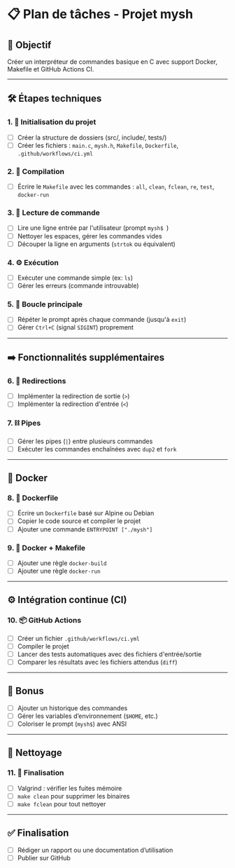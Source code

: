 # 📋 Plan de tâches - Projet mysh

## 🎯 Objectif
Créer un interpréteur de commandes basique en C avec support Docker, Makefile et GitHub Actions CI.

---

## 🛠️ Étapes techniques

### 1. 🧱 Initialisation du projet
- [ ] Créer la structure de dossiers (src/, include/, tests/)
- [ ] Créer les fichiers : `main.c`, `mysh.h`, `Makefile`, `Dockerfile`, `.github/workflows/ci.yml`

### 2. 🔧 Compilation
- [ ] Écrire le `Makefile` avec les commandes : `all`, `clean`, `fclean`, `re`, `test`, `docker-run`

### 3. 📜 Lecture de commande
- [ ] Lire une ligne entrée par l'utilisateur (prompt `mysh$ `)
- [ ] Nettoyer les espaces, gérer les commandes vides
- [ ] Découper la ligne en arguments (`strtok` ou équivalent)

### 4. ⚙️ Exécution
- [ ] Exécuter une commande simple (ex: `ls`)
- [ ] Gérer les erreurs (commande introuvable)

### 5. 🔁 Boucle principale
- [ ] Répéter le prompt après chaque commande (jusqu'à `exit`)
- [ ] Gérer `Ctrl+C` (signal `SIGINT`) proprement

---

## ➡️ Fonctionnalités supplémentaires

### 6. 🔄 Redirections
- [ ] Implémenter la redirection de sortie (`>`)
- [ ] Implémenter la redirection d'entrée (`<`)

### 7. ⛓️ Pipes
- [ ] Gérer les pipes (`|`) entre plusieurs commandes
- [ ] Exécuter les commandes enchaînées avec `dup2` et `fork`

---

## 🐳 Docker

### 8. 🐋 Dockerfile
- [ ] Écrire un `Dockerfile` basé sur Alpine ou Debian
- [ ] Copier le code source et compiler le projet
- [ ] Ajouter une commande `ENTRYPOINT ["./mysh"]`

### 9. 🧪 Docker + Makefile
- [ ] Ajouter une règle `docker-build`
- [ ] Ajouter une règle `docker-run`

---

## ⚙️ Intégration continue (CI)

### 10. 📦 GitHub Actions
- [ ] Créer un fichier `.github/workflows/ci.yml`
- [ ] Compiler le projet
- [ ] Lancer des tests automatiques avec des fichiers d'entrée/sortie
- [ ] Comparer les résultats avec les fichiers attendus (`diff`)

---

## 🎁 Bonus

- [ ] Ajouter un historique des commandes
- [ ] Gérer les variables d’environnement (`$HOME`, etc.)
- [ ] Coloriser le prompt (`mysh$`) avec ANSI

---

## 🧼 Nettoyage

### 11. 🧹 Finalisation
- [ ] Valgrind : vérifier les fuites mémoire
- [ ] `make clean` pour supprimer les binaires
- [ ] `make fclean` pour tout nettoyer

---

## ✅ Finalisation
- [ ] Rédiger un rapport ou une documentation d’utilisation
- [ ] Publier sur GitHub
